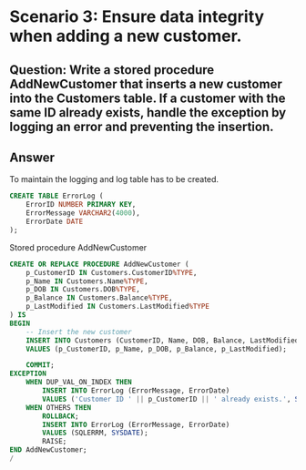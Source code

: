 # Scenario 3: Ensure data integrity when adding a new customer.
## Question: Write a stored procedure AddNewCustomer that inserts a new customer into the Customers table. If a customer with the same ID already exists, handle the exception by logging an error and preventing the insertion.
## Answer
To maintain the logging and log table has to be created.
```sql
CREATE TABLE ErrorLog (
    ErrorID NUMBER PRIMARY KEY,
    ErrorMessage VARCHAR2(4000),
    ErrorDate DATE
);
```
Stored procedure AddNewCustomer 
```sql
CREATE OR REPLACE PROCEDURE AddNewCustomer (
    p_CustomerID IN Customers.CustomerID%TYPE,
    p_Name IN Customers.Name%TYPE,
    p_DOB IN Customers.DOB%TYPE,
    p_Balance IN Customers.Balance%TYPE,
    p_LastModified IN Customers.LastModified%TYPE
) IS
BEGIN
    -- Insert the new customer
    INSERT INTO Customers (CustomerID, Name, DOB, Balance, LastModified)
    VALUES (p_CustomerID, p_Name, p_DOB, p_Balance, p_LastModified);

    COMMIT;
EXCEPTION
    WHEN DUP_VAL_ON_INDEX THEN
        INSERT INTO ErrorLog (ErrorMessage, ErrorDate)
        VALUES ('Customer ID ' || p_CustomerID || ' already exists.', SYSDATE);
    WHEN OTHERS THEN
        ROLLBACK;
        INSERT INTO ErrorLog (ErrorMessage, ErrorDate)
        VALUES (SQLERRM, SYSDATE);
        RAISE;
END AddNewCustomer;
/
```
